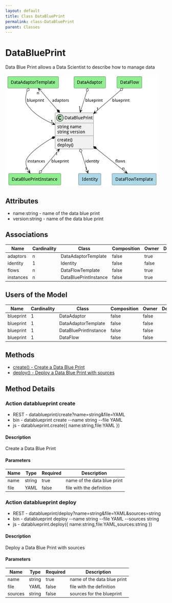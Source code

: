 ```yaml
---
layout: default
title: Class DataBluePrint
permalink: class-DataBluePrint
parent: Classes
---
```


# DataBluePrint

Data Blue Print allows a Data Scientist to describe how to manage data

![Logical Diagram](./logical.png)

## Attributes

* name:string - name of the data blue print
* version:string - name of the data blue print


## Associations

| Name | Cardinality | Class | Composition | Owner | Description |
| --- | --- | --- | --- | --- | --- |
| adaptors | n | DataAdaptorTemplate | false | true |  |
| identity | 1 | Identity | false | false |  |
| flows | n | DataFlowTemplate | false | true |  |
| instances | n | DataBluePrintInstance | false | true |  |



## Users of the Model

| Name | Cardinality | Class | Composition | Owner | Description |
| --- | --- | --- | --- | --- | --- |
| blueprint | 1 | DataAdaptor | false | false |  |
| blueprint | 1 | DataAdaptorTemplate | false | false |  |
| blueprint | 1 | DataBluePrintInstance | false | false |  |
| blueprint | 1 | DataFlow | false | false |  |





## Methods
* [create() - Create a Data Blue Print](#action-create)
* [deploy() - Deploy a Data Blue Print with sources](#action-deploy)


<h2>Method Details</h2>
    
### Action datablueprint create



* REST - datablueprint/create?name=string&amp;file=YAML
* bin - datablueprint create --name string --file YAML
* js - datablueprint.create({ name:string,file:YAML })

#### Description
Create a Data Blue Print

#### Parameters

| Name | Type | Required | Description |
|---|---|---|---|
| name | string |true | name of the data blue print |
| file | YAML |false | file with the definition |




### Action datablueprint deploy



* REST - datablueprint/deploy?name=string&amp;file=YAML&amp;sources=string
* bin - datablueprint deploy --name string --file YAML --sources string
* js - datablueprint.deploy({ name:string,file:YAML,sources:string })

#### Description
Deploy a Data Blue Print with sources

#### Parameters

| Name | Type | Required | Description |
|---|---|---|---|
| name | string |true | name of the data blue print |
| file | YAML |false | file with the definition |
| sources | string |false | sources for the blueprint |





